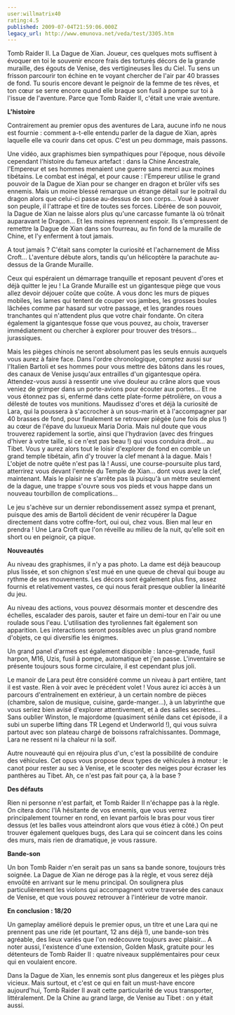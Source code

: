 ```yaml
---
user:willmatrix40
rating:4.5
published: 2009-07-04T21:59:06.000Z
legacy_url: http://www.emunova.net/veda/test/3305.htm
---
```

Tomb Raider II. La Dague de Xian. Joueur, ces quelques mots suffisent à évoquer en toi le souvenir encore frais des torturés décors de la grande muraille, des égouts de Venise, des vertigineuses Îles du Ciel. Tu sens un frisson parcourir ton échine en te voyant chercher de l'air par 40 brasses de fond. Tu souris encore devant le peignoir de la femme de tes rêves, et ton cœur se serre encore quand elle braque son fusil à pompe sur toi à l'issue de l'aventure. Parce que Tomb Raider II, c'était une vraie aventure.  

  

**L'histoire**  

  

Contrairement au premier opus des aventures de Lara, aucune info ne nous est fournie : comment a-t-elle entendu parler de la dague de Xian, après laquelle elle va courir dans cet opus. C'est un peu dommage, mais passons.  

  

Une vidéo, aux graphismes bien sympathiques pour l'époque, nous dévoile cependant l'histoire du fameux artefact : dans la Chine Ancestrale, l'Empereur et ses hommes menaient une guerre sans merci aux moines tibétains. Le combat est inégal, et pour cause : l'Empereur utilise le grand pouvoir de la Dague de Xian pour se changer en dragon et brûler vifs ses ennemis. Mais un moine blessé remarque un étrange détail sur le poitrail du dragon alors que celui-ci passe au-dessus de son corps... Voué à sauver son peuple, il l'attrape et tire de toutes ses forces. Libérée de son pouvoir, la Dague de Xian ne laisse alors plus qu'une carcasse fumante là où trônait auparavant le Dragon... Et les moines reprennent espoir. Ils s'empressent de remettre la Dague de Xian dans son fourreau, au fin fond de la muraille de Chine, et l'y enferment à tout jamais.  

  

A tout jamais ? C'était sans compter la curiosité et l'acharnement de Miss Croft... L'aventure débute alors, tandis qu'un hélicoptère la parachute au-dessus de la Grande Muraille.  

  

Ceux qui espéraient un démarrage tranquille et reposant peuvent d'ores et déjà quitter le jeu ! La Grande Muraille est un gigantesque piège que vous allez devoir déjouer coûte que coûte. A vous donc les murs de piques mobiles, les lames qui tentent de couper vos jambes, les grosses boules lâchées comme par hasard sur votre passage, et les grandes roues tranchantes qui n'attendent plus que votre chair fondante. On citera également la gigantesque fosse que vous pouvez, au choix, traverser immédiatement ou chercher à explorer pour trouver des trésors... jurassiques.  

  

Mais les pièges chinois ne seront absolument pas les seuls ennuis auxquels vous aurez à faire face. Dans l'ordre chronologique, comptez aussi sur l'Italien Bartoli et ses hommes pour vous mettre des bâtons dans les roues, des canaux de Venise jusqu'aux entrailles d'un gigantesque opéra. Attendez-vous aussi à ressentir une vive douleur au crâne alors que vous veniez de grimper dans un porte-avions pour écouter aux portes... Et ne vous étonnez pas si, enfermé dans cette plate-forme pétrolière, on vous a délesté de toutes vos munitions. Maudissez d'ores et déjà la curiosité de Lara, qui la poussera à s'accrocher à un sous-marin et à l'accompagner par 40 brasses de fond, pour finalement se retrouver piégée (une fois de plus !) au cœur de l'épave du luxueux Maria Doria. Mais nul doute que vous trouverez rapidement la sortie, ainsi que l'hydravion (avec des fringues d'hiver à votre taille, si ce n'est pas beau !) qui vous conduira droit... au Tibet. Vous y aurez alors tout le loisir d'explorer de fond en comble un grand temple tibétain, afin d'y trouver la clef menant à la dague. Mais ! L'objet de notre quête n'est pas là ! Aussi, une course-poursuite plus tard, atterrirez vous devant l'entrée du Temple de Xian... dont vous avez la clef, maintenant. Mais le plaisir ne s'arrête pas là puisqu'à un mètre seulement de la dague, une trappe s'ouvre sous vos pieds et vous happe dans un nouveau tourbillon de complications...  

  

Le jeu s'achève sur un dernier rebondissement assez sympa et prenant, puisque des amis de Bartoli décident de venir récupérer la Dague directement dans votre coffre-fort, oui oui, chez vous. Bien mal leur en prendra ! Une Lara Croft que l'on réveille au milieu de la nuit, qu'elle soit en short ou en peignoir, ça pique.  

  

**Nouveautés**  

  

Au niveau des graphismes, il n'y a pas photo. La dame est déjà beaucoup plus lissée, et son chignon s'est mué en une queue de cheval qui bouge au rythme de ses mouvements. Les décors sont également plus fins, assez fournis et relativement vastes, ce qui nous ferait presque oublier la linéarité du jeu.  

  

Au niveau des actions, vous pouvez désormais monter et descendre des échelles, escalader des parois, sauter et faire un demi-tour en l'air ou une roulade sous l'eau. L'utilisation des tyroliennes fait également son apparition. Les interactions seront possibles avec un plus grand nombre d'objets, ce qui diversifie les énigmes.  

  

Un grand panel d'armes est également disponible : lance-grenade, fusil harpon, M16, Uzis, fusil à pompe, automatique et j'en passe. L'inventaire se présente toujours sous forme circulaire, il est cependant plus joli.  

  

Le manoir de Lara peut être considéré comme un niveau à part entière, tant il est vaste. Rien à voir avec le précédent volet ! Vous aurez ici accès à un parcours d'entraînement en extérieur, à un certain nombre de pièces (chambre, salon de musique, cuisine, garde-manger...), à un labyrinthe que vous seriez bien avisé d'explorer attentivement, et à des salles secrètes... Sans oublier Winston, le majordome (quasiment sénile dans cet épisode, il a subi un superbe lifting dans TR Legend et Underworld !), qui vous suivra partout avec son plateau chargé de boissons rafraîchissantes. Dommage, Lara ne ressent ni la chaleur ni la soif.  

  

Autre nouveauté qui en réjouira plus d'un, c'est la possibilité de conduire des véhicules. Cet opus vous propose deux types de véhicules à moteur : le canot pour rester au sec à Venise, et le scooter des neiges pour écraser les panthères au Tibet. Ah, ce n'est pas fait pour ça, à la base ?  

  

**Des défauts**  

  

Rien ni personne n'est parfait, et Tomb Raider II n'échappe pas à la règle. On citera donc l'IA hésitante de vos ennemis, que vous verrez principalement tourner en rond, en levant parfois le bras pour vous tirer dessus (et les balles vous atteindront alors que vous étiez à côté.) On peut trouver également quelques bugs, des Lara qui se coincent dans les coins des murs, mais rien de dramatique, je vous rassure.  

  

**Bande-son**  

  

Un bon Tomb Raider n'en serait pas un sans sa bande sonore, toujours très soignée. La Dague de Xian ne déroge pas à la règle, et vous serez déjà envoûté en arrivant sur le menu principal. On soulignera plus particulièrement les violons qui accompagnent votre traversée des canaux de Venise, et que vous pouvez retrouver à l'intérieur de votre manoir.  

  

**En conclusion : 18/20**  

  

Un gameplay amélioré depuis le premier opus, un titre et une Lara qui ne prennent pas une ride (et pourtant, 12 ans déjà !), une bande-son très agréable, des lieux variés que l'on redécouvre toujours avec plaisir... A noter aussi, l'existence d'une extension, Golden Mask, gratuite pour les détenteurs de Tomb Raider II : quatre niveaux supplémentaires pour ceux qui en voulaient encore.  

  

Dans la Dague de Xian, les ennemis sont plus dangereux et les pièges plus vicieux. Mais surtout, et c'est ce qui en fait un must-have encore aujourd'hui, Tomb Raider II avait cette particularité de vous transporter, littéralement. De la Chine au grand large, de Venise au Tibet : on y était aussi.